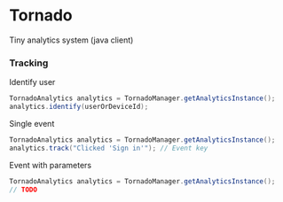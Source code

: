 # Tornado
Tiny analytics system (java client)

### Tracking

Identify user

```java
TornadoAnalytics analytics = TornadoManager.getAnalyticsInstance();
analytics.identify(userOrDeviceId);
```

Single event

```java
TornadoAnalytics analytics = TornadoManager.getAnalyticsInstance();
analytics.track("Clicked 'Sign in'"); // Event key
```

Event with parameters

```java
TornadoAnalytics analytics = TornadoManager.getAnalyticsInstance();
// TODO
```
